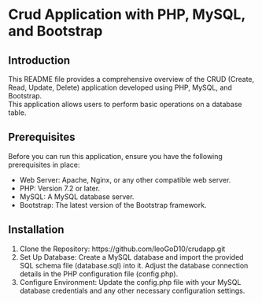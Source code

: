 <h1>Crud Application  with PHP, MySQL, and Bootstrap</h1>
<h2>Introduction</h2>
<p>This README file provides a comprehensive overview of the CRUD (Create, Read, Update, Delete) application developed using PHP, MySQL, and Bootstrap. <br>
  This application allows users to perform basic operations on a database table.</p>
<h2>Prerequisites</h2>
<p>Before you can run this application, ensure you have the following prerequisites in place:</p>
<ul>
  <li>Web Server: Apache, Nginx, or any other compatible web server.</li>
  <li>PHP: Version 7.2 or later.</li>
  <li>MySQL: A MySQL database server.</li>
  <li>Bootstrap: The latest version of the Bootstrap framework.</li>
</ul>
<h2>Installation</h2>
<ol type="1">
  <li>Clone the Repository: https://github.com/leoGoD10/crudapp.git</li>
  <li>Set Up Database: Create a MySQL database and import the provided SQL schema file (database.sql) into it. Adjust the database connection details in the PHP configuration file (config.php).</li>
  <li>Configure Environment: Update the config.php file with your MySQL database credentials and any other necessary configuration settings.</li>
</ol>
